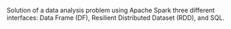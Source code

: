 Solution of a data analysis problem using Apache Spark three different interfaces: Data Frame (DF), Resilient Distributed Dataset (RDD), and SQL.
